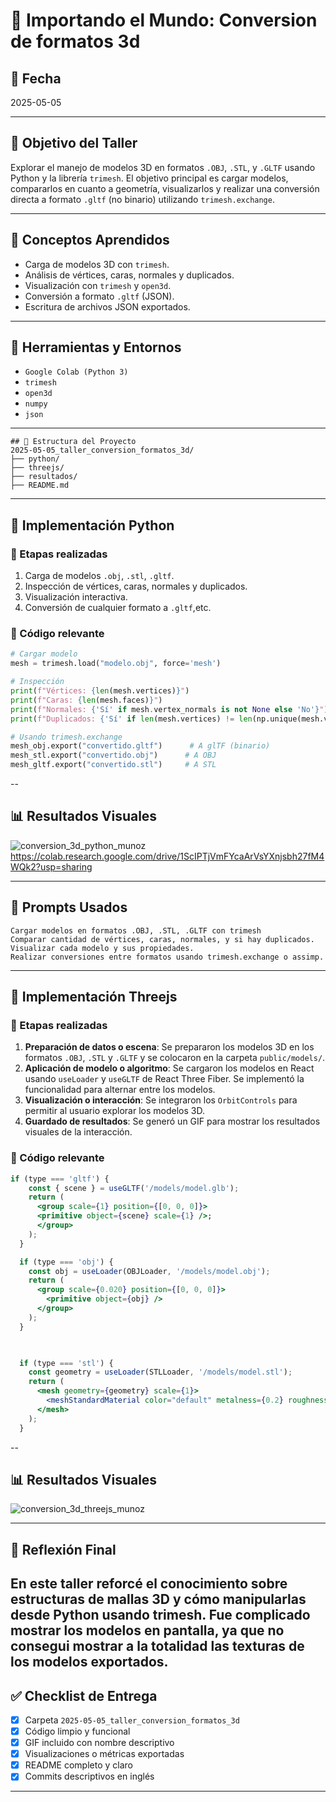 # 🧪 Importando el Mundo: Conversion de formatos 3d

## 📅 Fecha
2025-05-05

---

## 🎯 Objetivo del Taller

Explorar el manejo de modelos 3D en formatos `.OBJ`, `.STL`, y `.GLTF` usando Python y la librería `trimesh`. El objetivo principal es cargar modelos, compararlos en cuanto a geometría, visualizarlos y realizar una conversión directa a formato `.gltf` (no binario) utilizando `trimesh.exchange`.

---

## 🧠 Conceptos Aprendidos

- Carga de modelos 3D con `trimesh`.
- Análisis de vértices, caras, normales y duplicados.
- Visualización con `trimesh` y `open3d`.
- Conversión a formato `.gltf` (JSON).
- Escritura de archivos JSON exportados.

---

## 🔧 Herramientas y Entornos

- `Google Colab (Python 3)`
- `trimesh`
- `open3d`
- `numpy`
- `json`

---
```
## 📁 Estructura del Proyecto
2025-05-05_taller_conversion_formatos_3d/
├── python/
├── threejs/
├── resultados/
├── README.md
```
---

## 🧪 Implementación Python

### 🔹 Etapas realizadas
1. Carga de modelos `.obj`, `.stl`, `.gltf`.
2. Inspección de vértices, caras, normales y duplicados.
3. Visualización interactiva.
4. Conversión de cualquier formato a `.gltf`,etc.

### 🔹 Código relevante

```python
# Cargar modelo
mesh = trimesh.load("modelo.obj", force='mesh')

# Inspección
print(f"Vértices: {len(mesh.vertices)}")
print(f"Caras: {len(mesh.faces)}")
print(f"Normales: {'Sí' if mesh.vertex_normals is not None else 'No'}")
print(f"Duplicados: {'Sí' if len(mesh.vertices) != len(np.unique(mesh.vertices, axis=0)) else 'No'}")

# Usando trimesh.exchange
mesh_obj.export("convertido.gltf")      # A glTF (binario)
mesh_stl.export("convertido.obj")      # A OBJ
mesh_gltf.export("convertido.stl")     # A STL

```

--

## 📊 Resultados Visuales

![conversion_3d_python_munoz](https://github.com/user-attachments/assets/eca6b065-bbbe-4d28-a5c1-af26b23c54de)
https://colab.research.google.com/drive/1ScIPTjVmFYcaArVsYXnjsbh27fM4WQk2?usp=sharing

---

## 🧩 Prompts Usados

```text
Cargar modelos en formatos .OBJ, .STL, .GLTF con trimesh 
Comparar cantidad de vértices, caras, normales, y si hay duplicados.
Visualizar cada modelo y sus propiedades.
Realizar conversiones entre formatos usando trimesh.exchange o assimp.
```
---

## 🧪 Implementación Threejs

### 🔹 Etapas realizadas
1. **Preparación de datos o escena**: Se prepararon los modelos 3D en los formatos `.OBJ`, `.STL` y `.GLTF` y se colocaron en la carpeta `public/models/`.
2. **Aplicación de modelo o algoritmo**: Se cargaron los modelos en React usando `useLoader` y `useGLTF` de React Three Fiber. Se implementó la funcionalidad para alternar entre los modelos.
3. **Visualización o interacción**: Se integraron los `OrbitControls` para permitir al usuario explorar los modelos 3D.
4. **Guardado de resultados**: Se generó un GIF  para mostrar los resultados visuales de la interacción.


### 🔹 Código relevante

```jsx
if (type === 'gltf') {
    const { scene } = useGLTF('/models/model.glb');
    return (
      <group scale={1} position={[0, 0, 0]}> 
      <primitive object={scene} scale={1} />;
      </group>
    );
  } 

  if (type === 'obj') {
    const obj = useLoader(OBJLoader, '/models/model.obj');
    return (
      <group scale={0.020} position={[0, 0, 0]}>
        <primitive object={obj} />
      </group>
    );
  }
  


  if (type === 'stl') {
    const geometry = useLoader(STLLoader, '/models/model.stl');
    return (
      <mesh geometry={geometry} scale={1}>
        <meshStandardMaterial color="default" metalness={0.2} roughness={0.5} />
      </mesh>
    );
  }
```

--

## 📊 Resultados Visuales

![conversion_3d_threejs_munoz](https://github.com/user-attachments/assets/e62c8984-cb74-467e-b07d-5f38c32b34d2)

---

## 💬 Reflexión Final

En este taller reforcé el conocimiento sobre estructuras de mallas 3D y cómo manipularlas desde Python usando trimesh. 
Fue complicado mostrar los modelos en pantalla, ya que no consegui mostrar a la totalidad las texturas de los modelos exportados.
---

## ✅ Checklist de Entrega

- [x] Carpeta `2025-05-05_taller_conversion_formatos_3d`
- [x] Código limpio y funcional
- [x] GIF incluido con nombre descriptivo
- [x] Visualizaciones o métricas exportadas
- [x] README completo y claro
- [x] Commits descriptivos en inglés

---
